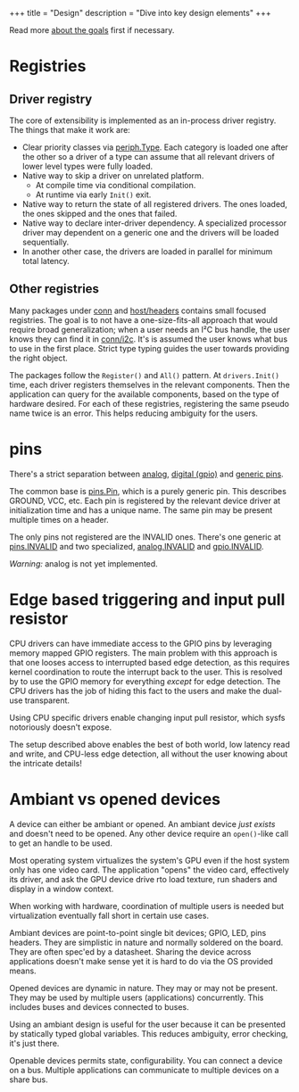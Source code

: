 +++
title = "Design"
description = "Dive into key design elements"
+++


Read more [about the goals](../goals/) first if necessary.


# Registries

## Driver registry

The core of extensibility is implemented as an in-process driver registry. The
things that make it work are:

- Clear priority classes via [periph.Type](https://periph.io/x/periph#Type).
  Each category is loaded one after the other so a driver of a type can assume
  that all relevant drivers of lower level types were fully loaded.
- Native way to skip a driver on unrelated platform.
  - At compile time via conditional compilation.
  - At runtime via early `Init()` exit.
- Native way to return the state of all registered drivers. The ones loaded, the
  ones skipped and the ones that failed.
- Native way to declare inter-driver dependency. A specialized
  processor driver may dependent on a generic one and the drivers will be loaded
  sequentially.
- In another other case, the drivers are loaded in parallel for minimum total
  latency.


## Other registries

Many packages under [conn](https://periph.io/x/periph/conn) and
[host/headers](https://periph.io/x/periph/host/headers) contains small focused
registries. The goal is to not have a one-size-fits-all approach that would
require broad generalization; when a user needs an I²C bus handle, the user
knows they can find it in [conn/i2c](https://periph.io/x/periph/conn/i2c). It's
is assumed the user knows what bus to use in the first place. Strict type typing
guides the user towards providing the right object.

The packages follow the `Register()` and `All()` pattern. At `drivers.Init()`
time, each driver registers themselves in the relevant components. Then the
application can query for the available components, based on the type of
hardware desired. For each of these registries, registering the same pseudo name
twice is an error. This helps reducing ambiguity for the users.


# pins

There's a strict separation between
[analog](https://periph.io/x/periph/experimental/conn/analog#PinIO), [digital
(gpio)](https://periph.io/x/periph/conn/gpio#PinIO) and [generic
pins](https://periph.io/x/periph/conn/pins#Pin).

The common base is [pins.Pin](https://periph.io/x/periph/conn/pins#Pin), which
is a purely generic pin. This describes GROUND, VCC, etc. Each pin is registered
by the relevant device driver at initialization time and has a unique name. The
same pin may be present multiple times on a header.

The only pins not registered are the INVALID ones. There's one generic at
[pins.INVALID](https://periph.io/x/periph/conn/pins#INVALID) and two
specialized,
[analog.INVALID](https://periph.io/x/periph/experimental/conn/analog#INVALID)
and [gpio.INVALID](https://periph.io/x/periph/conn/gpio#INVALID).

*Warning:* analog is not yet implemented.


# Edge based triggering and input pull resistor

CPU drivers can have immediate access to the GPIO pins by leveraging memory
mapped GPIO registers. The main problem with this approach is that one looses
access to interrupted based edge detection, as this requires kernel coordination
to route the interrupt back to the user. This is resolved by to use the GPIO
memory for everything _except_ for edge detection. The CPU drivers has the job
of hiding this fact to the users and make the dual-use transparent.

Using CPU specific drivers enable changing input pull resistor, which sysfs
notoriously doesn't expose.

The setup described above enables the best of both world, low latency read and
write, and CPU-less edge detection, all without the user knowing about the
intricate details!


# Ambiant vs opened devices

A device can either be ambiant or opened. An ambiant device _just exists_ and
doesn't need to be opened. Any other device require an `open()`-like call to get
an handle to be used.

Most operating system virtualizes the system's GPU even if the host system only
has one video card. The application "opens" the video card, effectively its
driver, and ask the GPU device drive rto load texture, run shaders and display
in a window context.

When working with hardware, coordination of multiple users is needed but
virtualization eventually fall short in certain use cases.

Ambiant devices are point-to-point single bit devices; GPIO, LED, pins headers.
They are simplistic in nature and normally soldered on the board. They are often
spec'ed by a datasheet. Sharing the device across applications doesn't make
sense yet it is hard to do via the OS provided means.

Opened devices are dynamic in nature. They may or may not be present. They may
be used by multiple users (applications) concurrently. This includes buses and
devices connected to buses.

Using an ambiant design is useful for the user because it can be presented by
statically typed global variables. This reduces ambiguity, error checking, it's
just there.

Openable devices permits state, configurability. You can connect a device on a
bus. Multiple applications can communicate to multiple devices on a share bus.
